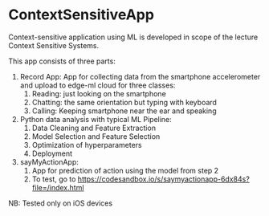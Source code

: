 # ContextSensitiveApp
Context-sensitive application using ML is developed in scope of the lecture Context Sensitive Systems.

This app consists of three parts:
1. Record App: App for collecting data from the smartphone accelerometer and upload to edge-ml cloud for three classes:
   1. Reading: just looking on the smartphone
   2. Chatting: the same orientation but typing with keyboard
   3. Calling: Keeping smartphone near the ear and speaking
2. Python data analysis with typical ML Pipeline:
   1. Data Cleaning and Feature Extraction
   2. Model Selection and Feature Selection
   3. Optimization of hyperparameters
   4. Deployment
3. sayMyActionApp: 
   1. App for prediction of action using the model from step 2
   2. To test, go to https://codesandbox.io/s/saymyactionapp-6dx84s?file=/index.html

NB: Tested only on iOS devices